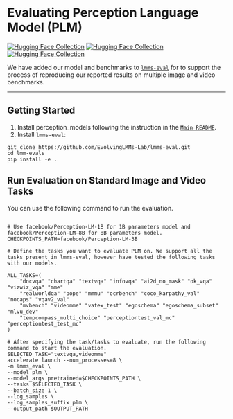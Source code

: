 # Evaluating Perception Language Model (PLM)

[![Hugging Face Collection](https://img.shields.io/badge/%F0%9F%A4%97%20PLM&#160;1B-Model-blue)](https://huggingface.co/facebook/Perception-LM-1B)
[![Hugging Face Collection](https://img.shields.io/badge/%F0%9F%A4%97%20PLM&#160;3B-Model-blue)](https://huggingface.co/facebook/Perception-LM-3B)
[![Hugging Face Collection](https://img.shields.io/badge/%F0%9F%A4%97%20PLM&#160;8B-Model-blue)](https://huggingface.co/facebook/Perception-LM-8B) 

We have added our model and benchmarks to [`lmms-eval`](https://github.com/EvolvingLMMs-Lab/lmms-eval/blob/main/lmms_eval/models/plm.py) for to support the process of reproducing our reported results on multiple image and video benchmarks.

---

## Getting Started
1. Install perception_models following the instruction in the [`Main README`](../../../README.md).
2. Install `lmms-eval`:
```
git clone https://github.com/EvolvingLMMs-Lab/lmms-eval.git
cd lmm-evals
pip install -e .
```

## Run Evaluation on Standard Image and Video Tasks
You can use the following command to run the evaluation.

```shell

# Use facebook/Perception-LM-1B for 1B parameters model and facebook/Perception-LM-8B for 8B parameters model.
CHECKPOINTS_PATH=facebook/Perception-LM-3B

# Define the tasks you want to evaluate PLM on. We support all the tasks present in lmms-eval, however have tested the following tasks with our models.

ALL_TASKS=(
    "docvqa" "chartqa" "textvqa" "infovqa" "ai2d_no_mask" "ok_vqa" "vizwiz_vqa" "mme"
    "realworldqa" "pope" "mmmu" "ocrbench" "coco_karpathy_val" "nocaps" "vqav2_val"
    "mvbench" "videomme" "vatex_test" "egoschema" "egoschema_subset" "mlvu_dev"
    "tempcompass_multi_choice" "perceptiontest_val_mc" "perceptiontest_test_mc"
)

# After specifying the task/tasks to evaluate, run the following command to start the evaluation.
SELECTED_TASK="textvqa,videomme"
accelerate launch --num_processes=8 \
-m lmms_eval \
--model plm \
--model_args pretrained=$CHECKPOINTS_PATH \
--tasks $SELECTED_TASK \
--batch_size 1 \
--log_samples \
--log_samples_suffix plm \
--output_path $OUTPUT_PATH
```
